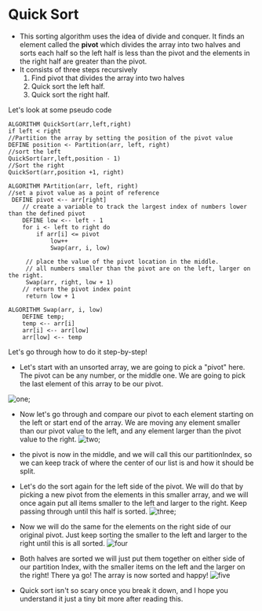 # Quick Sort

* This sorting algorithm uses the idea of divide and conquer. It finds an element called the **pivot** which divides the array into two halves and sorts each half so the left half is less than the pivot and the elements in the right half are greater than the pivot.
* It consists of three steps recursively
  1. Find pivot that divides the array into two halves
  2. Quick sort the left half.
  3. Quick sort the right half.

Let's look at some pseudo code
```
ALGORITHM QuickSort(arr,left,right)
if left < right
//Partition the array by setting the position of the pivot value
DEFINE position <- Partition(arr, left, right)
//sort the left
QuickSort(arr,left,position - 1)
//Sort the right
QuickSort(arr,position +1, right)

ALGORITHM PArtition(arr, left, right)
//set a pivot value as a point of reference
 DEFINE pivot <-- arr[right]
    // create a variable to track the largest index of numbers lower than the defined pivot
    DEFINE low <-- left - 1
    for i <- left to right do
        if arr[i] <= pivot
            low++
            Swap(arr, i, low)

     // place the value of the pivot location in the middle.
     // all numbers smaller than the pivot are on the left, larger on the right. 
     Swap(arr, right, low + 1)
    // return the pivot index point
     return low + 1

ALGORITHM Swap(arr, i, low)
    DEFINE temp;
    temp <-- arr[i]
    arr[i] <-- arr[low]
    arr[low] <-- temp

```

Let's go through how to do it step-by-step!

* Let's start with an unsorted array, we are going to pick a "pivot" here. The pivot can be any number, or the middle one. We are going to pick the last element of this array to be our pivot.

![one]();

* Now let's go through and compare our pivot to each element starting on the left or start end of the array. We are moving any element smaller than our pivot value to the left, and any element larger than the pivot value to the right. 
![two]();
* the pivot is now in the middle, and we will call this our partitionIndex, so we can keep track of where the center of our list is and how it should be split.

* Let's do the sort again for the left side of the pivot. We will do that by picking a new pivot from the elements in this smaller array, and we will once again put all items smaller to the left and larger to the right. Keep passing through until this half is sorted.
![three]();



* Now we will do the same for the elements on the right side of our original pivot. Just keep sorting the smaller to the left and larger to the right until this is all sorted.
![four]()

* Both halves are sorted we will just put them together on either side of our partition Index, with the smaller items on the left and the larger on the right! There ya go! The array is now sorted and happy!
![five]()

* Quick sort isn't so scary once you break it down, and I hope you understand it just a tiny bit more after reading this.